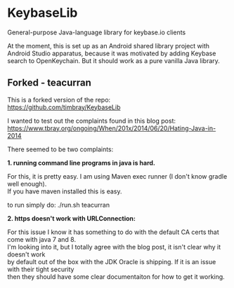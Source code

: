 KeybaseLib
=========

General-purpose Java-language library for keybase.io clients

At the moment, this is set up as an Android shared library project with Android Studio apparatus, 
because it was motivated by adding Keybase search to OpenKeychain.  But it should work as a pure
vanilla Java library.


## Forked - teacurran ##

This is a forked version of the repo:  
https://github.com/timbray/KeybaseLib

I wanted to test out the complaints found in this blog post:  
https://www.tbray.org/ongoing/When/201x/2014/06/20/Hating-Java-in-2014

There seemed to be two complaints:  

__1. running command line programs in java is hard.__

For this, it is pretty easy. I am using Maven exec runner (I don't know gradle well enough).  
If you have maven installed this is easy.

to run simply do:
    ./run.sh teacurran

__2. https doesn't work with URLConnection:__

For this issue I know it has something to do with the default CA certs that come with java 7 and 8.  
I'm looking into it, but I totally agree with the blog post, it isn't clear why it doesn't work  
by default out of the box with the JDK Oracle is shipping. If it is an issue with their tight security  
then they should have some clear documentaiton for how to get it working.
    